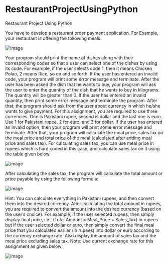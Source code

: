 # RestaurantProjectUsingPython
Restaurant Project Using Python

You have to develop a restaurant order payment application. For Example, your restaurant is offering the following meals.

![image](https://user-images.githubusercontent.com/81256221/205335792-70403b39-f8bb-4503-86f4-aa6beb989a72.png)


Your program should print the name of dishes along with their corresponding codes so that a user can select one of the dishes
by using its code. For example, if the user selects code 1, then it means Chicken Polao, 2 means Rice, so on and so forth.
If the user has entered an invalid code, your program will print some error message and terminate. After the user has been asked
the dish that he wants to buy, your program will ask the user to enter the quantity of the dish that he wants to buy in kilograms.
The quantity will be greater than 0. If the user has entered an invalid quantity, then print some error message and terminate the program.
After that, the program should ask from the user about currency in which he/she wants to give payment. For this assignment, you are
required to use three currencies. One is Pakistani rupee, second is dollar and the last one is euro. Use 1 for Pakistani rupee,
2 for euro, and 3 for dollar. If the user has entered an invalid option, then your program will print some error message and terminate.
After that, your program will calculate the meal price, sales tax on the meal price and total price of the meal
(calculated after adding meal price and sales tax). For calculating sales tax, you can use meal price in rupees which is hard coded
in this case, and calculate sales tax on it using the table given below.

![image](https://user-images.githubusercontent.com/81256221/205335966-731c41aa-7a4f-4664-a578-30b9ac9ea17e.png)

After calculating the sales tax, the program will calculate the total amount or price payable by using the following formula:

![image](https://user-images.githubusercontent.com/81256221/205336075-b4f957d3-cbe7-42a1-8f1f-2e13a67696fa.png)

Hint: You can calculate everything in Pakistani rupees, and then convert them into the desired currency. After calculating the
total amount in rupees, you are required to convert the amount into the desired currency (based on the user’s choice). For example,
if the user selected rupees, then simply display final price, i.e., (Total Amount = Meal_Price + Sales_Tax) in rupees but if the user
selected dollar or euro, then
simply convert the final meal price that you calculated earlier (in rupees) into dollar or euro according to the currency exchange rate.
Also display the amount of sales tax and the meal price excluding sales tax.
Note: Use current exchange rate for this assignment as given below:

![image](https://user-images.githubusercontent.com/81256221/205336021-6227f82d-77e1-47a7-a697-db4fa4370eda.png)
